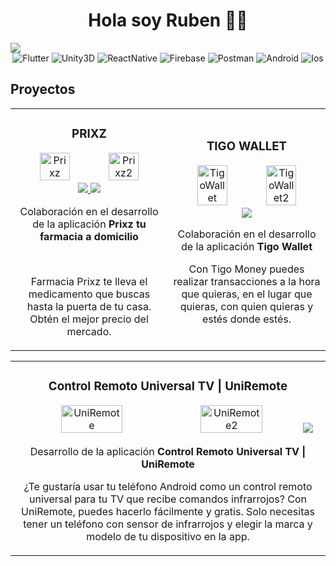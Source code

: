 <div align="center">
  <h1>Hola soy Ruben 👋🏻</h1>
</div>
<img src="https://lh3.googleusercontent.com/pw/AJFCJaXI3dA8Uver4RWfpceAe7UCd8rhaBZdES7Nf9j9XzNDG9hytT6Dn6XuVrim1jJ-SlJ6-dbKDlSr4y4YLYKM-0uT-_bNhYDJOemD_XDHhAiRvOlyAF8xSwXfi2LAdAHZg8_Zd_01_FaaE35UDuC40DH1u_XBspc-4_ddqKWSsEpwR80MlezGmEMK9-DYBxlt5CNWZujgnzcBLy_jDD9kOWW9Z_QIcH3uFKRTV24Ee4IMfJ76M9g0psNKLDqMR_fuUEghTbX8JharmwOYyJFu8icyXXBNvRSS3yIfrrcySRC-rSZczPK6Bz6CsgHJJDCYnjD4ifT-5Rzz7XnrkbwS4sGmU7IxD_mbBFzAJMA2m5AnSTLUWCZmvpVAedggWKusHlaO8hAwiWDgnWi0LKUfZxgI9Jk0LnNKtxwSazgnNAeMUcz8y18u6Xy8RrQgxIt9AzSrMpHJj_aJj7OePIXjwtRqabbOe9kEm5hTcWK1ZmN3RhKRO359wpU5uIPqg0ggbKtCBlYhPd3zwGAYVoJGn5yErjqSJZW9dKQgS9HWU_txMr58VL_2X2IHPqdJc7pkfCvHHyUVZik8MVsaPlhH6tJzQ58xxLHPF0Gik7KtTIdXCGnZK5oWp2917csXQzJ0uwwQuM_SNxlPof1gK29Eo3Ea0L4zhtNLw7NXVQkX_3LSJwAByhOOLF2Y7eNzYpFJ6Aq6uV4_3yaRXnVZVXEFDLsAvxCJOJHTtEJUbdZv2FcJOkT9dLs5Rd5_sw9LCeUMDjsYJRen7HlAYqSW0ox28MOtUviXC9bQk5WU9lhMo0PDc71k_sF6EavRP2JDvGo5kGhqWxObKdwEbu_RPaOuDw96kJNg4vKVIW81dKqHOmTo1zJpiOqZiRaZZACrwr_9Y14qJeJx-MG2cYNbPEQIge8I=w1920-h827-s-no?authuser=0">

<div align="center">
  <img alt="Flutter" src="https://img.shields.io/badge/ -Flutter-blue?style=social&logo=flutter">
  <img alt="Unity3D" src="https://img.shields.io/badge/ -Unity3D-blue?style=social&logo=unity">
  <img alt="ReactNative" src="https://img.shields.io/badge/ -ReactNative-blue?style=social&logo=react">
  <img alt="Firebase" src="https://img.shields.io/badge/ -Firebase-blue?style=social&logo=firebase">
  <img alt="Postman" src="https://img.shields.io/badge/ -Postman-black?style=social&logo=postman">
  <img alt="Android" src="https://img.shields.io/badge/ -Android-green?style=social&logo=android">
  <img alt="Ios" src="https://img.shields.io/badge/ -Ios-blue?style=social&logo=ios">
</div>

## Proyectos
<table>
<tr>
<td width="50%">
<h3 align="center">PRIXZ</h3>
<div align="center">
<img width=45% alt="Prixz" src="https://play-lh.googleusercontent.com/BlU6EOfvojFfiAYfGsGyfpx6OkZI9G81iuAOPQzy4Cvl42Bv09Shlz5nAlR4DzK9Z8M=w2560-h1440">
   <img width=45% alt="Prixz2" src="https://play-lh.googleusercontent.com/QHNlWL_9FINwfoN_xX6FshLDDw-TiCPdB0SJF_S2Jci8sVU5w_FJHgjuug0jAJoHww=w2560-h1440">
<a href="https://play.google.com/store/apps/details?id=com.prixzsc.app" target="_blank">
<img src="https://img.shields.io/badge/PlayStore-ff9?style=for-the-badge&logo=android&logoColor=black">
</a>
<a href="https://apps.apple.com/mx/app/prixz-farmacia/id1545482471" target="_blank">
<img src="https://img.shields.io/badge/AppleStore-ff9?style=for-the-badge&logo=ios&logoColor=black">
</a>
</p>
  <p>Colaboración en el desarrollo de la aplicación <strong>Prixz tu farmacia a domicilio</strong></p> <br> <p>Farmacia Prixz te lleva el medicamento que buscas hasta la puerta de tu casa. Obtén el mejor precio del mercado. </p>
</div>
                                                                                      
</td>

<td width="50%">
<h3 align="center">TIGO WALLET</h3>
<div align="center">                                       
<img width=45% alt="TigoWallet" src="https://play-lh.googleusercontent.com/adHAf75xUrtXXlQOu6nERoFl9kFDthp1Lw_Fc_yYCNjwW15TKl2LYMTlfHmAMhTTUA=w2560-h1440">
    <img width=45% alt="TigoWallet2" src="https://play-lh.googleusercontent.com/cbsHKnxGH4BC5syPrk0cJou4vrdEI9Q5clNihmXgHQIyK3H5qgVygma42tkdqfSzqg=w2560-h1440">
<a href="https://play.google.com/store/apps/details?id=com.millicom.mfs" target="_blank">
<img src="https://img.shields.io/badge/PlayStore-ff9?style=for-the-badge&logo=android&logoColor=black">
</a>
  </p>Colaboración en el desarrollo de la aplicación <strong>Tigo Wallet</strong></p> <p>Con Tigo Money puedes realizar transacciones a la hora que quieras, en el lugar que quieras, con quien quieras y estés donde estés.</p>
</div> 
</table>

<table>
<td width="50%">
<h3 align="center">Control Remoto Universal TV | UniRemote</h3>
<div align="center">                                       
<img width=45% alt="UniRemote" src="https://play-lh.googleusercontent.com/OoTTx7fRx2fTOwLskKacTMa8B5tQfBPMMgRZWtwsRMVLhYKmimzr-YRoA5tM3G9i1j0=w2560-h1440-rw">
    <img width=45% alt="UniRemote2" src="https://play-lh.googleusercontent.com/wX57qXZBprvSDvSk3Yl0THJa9pffe28irhmo4WDEP_vc7NGrbynd4FE_-AzaBJAqTMuI=w2560-h1440-rw">
<a href="https://play.google.com/store/apps/details?id=com.rubendv.mi_control_remoto_universal" target="_blank">
<img src="https://img.shields.io/badge/PlayStore-ff9?style=for-the-badge&logo=android&logoColor=black">
</a>
  </p>Desarrollo de la aplicación <strong>Control Remoto Universal TV | UniRemote</strong></p> <p>
¿Te gustaría usar tu teléfono Android como un control remoto universal para tu TV que recibe comandos infrarrojos? Con UniRemote, puedes hacerlo fácilmente y gratis. Solo necesitas tener un teléfono con sensor de infrarrojos y elegir la marca y modelo de tu dispositivo en la app.</p>
</div> 
</td>
</table>                                                                                 

